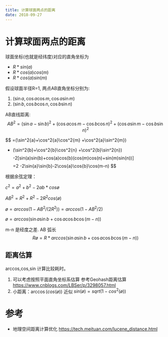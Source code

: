 ```yaml
---
title: 计算球面两点的距离
date: 2018-09-27
---
```

# 计算球面两点的距离
球面坐标(也就是经纬度)对应的直角坐标为

- $R*sin(a)$
- $R*cos(a)cos(m)$
- $R*cos(a)sin(m)$

假设球面半径R=1, 两点AB直角坐标分别为:
1. $(\sin{a},\cos{a}\cos{m},\cos{a}\sin{m})$
1. $(\sin{b},\cos{b}\cos{n},\cos{b}\sin{n})$

AB直线距离:
$$
AB^2 =(\sin{a}-\sin{b})^2
+(\cos{a}\cos{m}-\cos{b}\cos{n})^2
+(\cos{a}\sin{m}-\cos{b}\sin{n})^2
$$

$$
=(\sin^2{a}+\cos^2{a}\cos^2{m} +\cos^2{a}\sin^2{m})
+ (\sin^2{b}+\cos^2{b}\cos^2{n} +\cos^2{b}\sin^2{n})
$$
$$
-2[sin(a)sin(b)+cos(a)cos(b)(cos(m)cos(n)+sin(m)sin(n))]
$$
$$
=2 -2\sin{a}\sin{b}-2\cos{a}\cos{b}\cos(m-n)
$$

根据余弦定理：

$c^2=a^2+b^2-2ab*cosø$

$AB^2=R^2+R^2-2R^2cos(ø)$

$ø=arccos(1-AB^2/(2R^2)) = arccos(1-AB^2/2)$

$ø=arccos(\sin{a}\sin{b}+\cos{a}\cos{b}\cos(m-n))$

m-n 是经度之差. AB 弧长
$$
Rø=R*arccos(\sin{a}\sin{b}+\cos{a}\cos{b}\cos(m-n))
$$

## 距离估算
arccos,cos,sin 计算比较耗时。 

1. 可以考虑按照平面直角坐标系估算
参考Geohash距离估算
https://www.cnblogs.com/LBSer/p/3298057.html
2. 小距离：$\arccos(cos(ø))$ 近似 $sin(ø)=sqrt(1-cos^2(ø))$

# 参考
- 地理空间距离计算优化
https://tech.meituan.com/lucene_distance.html
